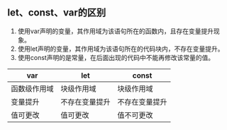 ## let、const、var的区别
1. 使用var声明的变量，其作用域为该语句所在的函数内，且存在变量提升现象。
2. 使用let声明的变量，其作用域为该语句所在的代码块内，不存在变量提升。
3. 使用const声明的是常量，在后面出现的代码中不能再修改该常量的值。

| var          | let            | const          |
| ------------ | -------------- | -------------- |
| 函数级作用域 | 块级作用域     | 块级作用域     |
| 变量提升     | 不存在变量提升 | 不存在变量提升 |
| 值可更改     | 值可更改       | 值不可更改     |
